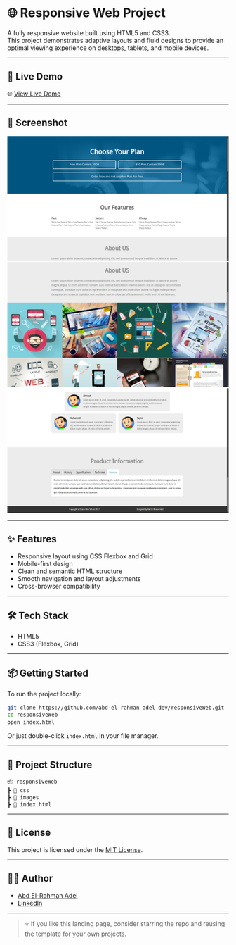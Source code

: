# 🌐 Responsive Web Project

A fully responsive website built using HTML5 and CSS3.  
This project demonstrates adaptive layouts and fluid designs to provide an optimal viewing experience on desktops, tablets, and mobile devices.

---

## 🚀 Live Demo

🌐 [View Live Demo](https://abd-el-rahman-adel-dev.github.io/responsiveWeb/)

---

## 📸 Screenshot

![Responsive Web Screenshot](./screenshot-1.png) <!-- أضف صورة حقيقية هنا إذا متوفرة -->
![Responsive Web Screenshot](./screenshot-2.png) <!-- أضف صورة حقيقية هنا إذا متوفرة -->
![Responsive Web Screenshot](./screenshot-3.png) <!-- أضف صورة حقيقية هنا إذا متوفرة -->

---

## ✨ Features

- Responsive layout using CSS Flexbox and Grid  
- Mobile-first design  
- Clean and semantic HTML structure  
- Smooth navigation and layout adjustments  
- Cross-browser compatibility

---

## 🛠 Tech Stack

- HTML5  
- CSS3 (Flexbox, Grid)  

---

## 📦 Getting Started

To run the project locally:

```bash
git clone https://github.com/abd-el-rahman-adel-dev/responsiveWeb.git
cd responsiveWeb
open index.html
```
Or just double-click `index.html` in your file manager.

---

## 📁 Project Structure

```
📦 responsiveWeb
┣ 📂 css
┣ 📂 images
┣ 📜 index.html

```

---

## 📄 License

This project is licensed under the [MIT License](./LICENSE).

---

## 🙋‍♂️ Author

- [Abd El-Rahman Adel](https://github.com/abd-el-rahman-adel-dev)
- [LinkedIn](https://www.linkedin.com/in/abdelrahman-adel-webdev)

---

> ⭐ If you like this landing page, consider starring the repo and reusing the template for your own projects.
